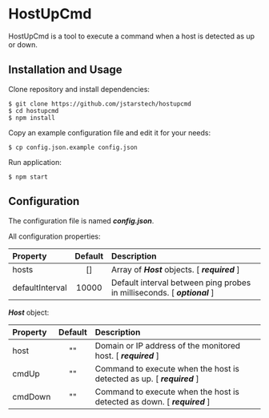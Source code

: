 # HostUpCmd

HostUpCmd is a tool to execute a command when a host is detected as up or down.

## Installation and Usage

Clone repository and install dependencies:

```shell
$ git clone https://github.com/jstarstech/hostupcmd
$ cd hostupcmd
$ npm install
```

Copy an example configuration file and edit it for your needs:

```shell
$ cp config.json.example config.json
```

Run application:

```shell
$ npm start
```

## Configuration

The configuration file is named **_config.json_**.

All configuration properties:

| Property        | Default | Description                                                              |
| :-------------- | :-----: | :----------------------------------------------------------------------- |
| hosts           |   []    | Array of **_Host_** objects. [ ***required*** ]                          |
| defaultInterval |  10000  | Default interval between ping probes in milliseconds. [ ***optional*** ] |

**_Host_** object:

| Property | Default | Description                                                              |
| :------- | :-----: | :----------------------------------------------------------------------- |
| host     |   ""    | Domain or IP address of the monitored host. [ ***required*** ]           |
| cmdUp    |   ""    | Command to execute when the host is detected as up. [ ***required*** ]   |
| cmdDown  |   ""    | Command to execute when the host is detected as down. [ ***required*** ] |
